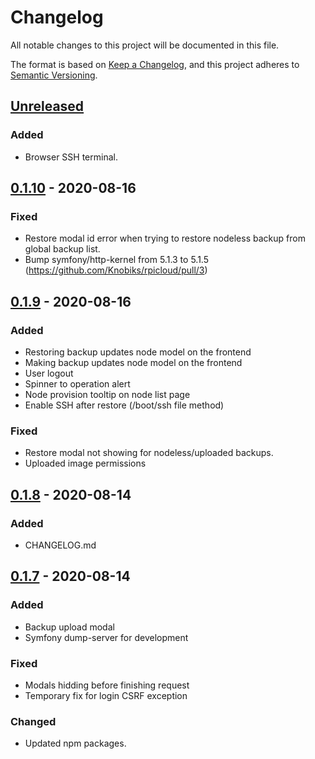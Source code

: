 # Changelog
All notable changes to this project will be documented in this file.

The format is based on [Keep a Changelog](https://keepachangelog.com/en/1.0.0/),
and this project adheres to [Semantic Versioning](https://semver.org/spec/v2.0.0.html).

## [Unreleased]
### Added
- Browser SSH terminal.

## [0.1.10] - 2020-08-16
### Fixed
- Restore modal id error when trying to restore nodeless backup from global backup list.
- Bump symfony/http-kernel from 5.1.3 to 5.1.5 (https://github.com/Knobiks/rpicloud/pull/3)

## [0.1.9] - 2020-08-16
### Added
- Restoring backup updates node model on the frontend
- Making backup updates node model on the frontend
- User logout
- Spinner to operation alert
- Node provision tooltip on node list page
- Enable SSH after restore (/boot/ssh file method)

### Fixed
- Restore modal not showing for nodeless/uploaded backups.
- Uploaded image permissions

## [0.1.8] - 2020-08-14
### Added
- CHANGELOG.md

## [0.1.7] - 2020-08-14
### Added
- Backup upload modal
- Symfony dump-server for development

### Fixed
- Modals hidding before finishing request
- Temporary fix for login CSRF exception

### Changed
- Updated npm packages.


[Unreleased]: https://github.com/knobik/rpi-cluster-pxe/compare/0.1.10...HEAD
[0.1.10]: https://github.com/knobik/rpi-cluster-pxe/compare/0.1.9...0.1.10
[0.1.9]: https://github.com/knobik/rpi-cluster-pxe/compare/0.1.8...0.1.9
[0.1.8]: https://github.com/knobik/rpi-cluster-pxe/compare/0.1.7...0.1.8
[0.1.7]: https://github.com/knobik/rpi-cluster-pxe/compare/0.1.6...0.1.7